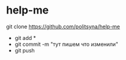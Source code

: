 # help-me

git clone https://github.com/politsyna/help-me

* git add *
* git commit -m "тут пишем что изменили"
* git push
